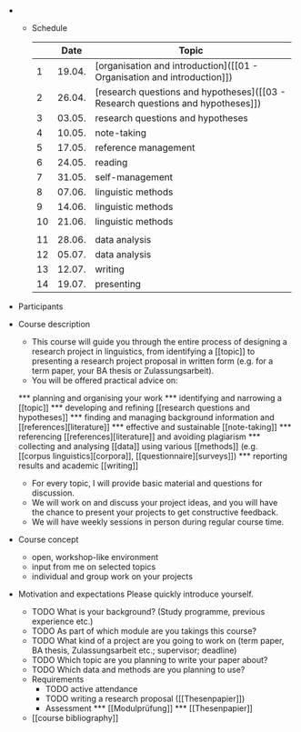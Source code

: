 - * Schedule
  
      |    | Date   | Topic                                                                           |
      |----|--------|---------------------------------------------------------------------------------|
      | 1  | 19.04. | [organisation and introduction]([[01 - Organisation and introduction]])         |
      | 2  | 26.04. | [research questions and hypotheses]([[03 - Research questions and hypotheses]]) |
      | 3  | 03.05. | research questions and hypotheses                                               |
      | 4  | 10.05. | note-taking                                                                     |
      | 5  | 17.05. | reference management                                                            |
      | 6  | 24.05. | reading                                                                         |
      | 7  | 31.05. | self-management                                                                 |
      | 8  | 07.06. | linguistic methods                                                              |
      | 9  | 14.06. | linguistic methods                                                              |
      | 10 | 21.06. | linguistic methods                                                              |
      |    |        |                                                                                 |
      | 11 | 28.06. | data analysis                                                                   |
      | 12 | 05.07. | data analysis                                                                   |
      | 13 | 12.07. | writing                                                                         |
      | 14 | 19.07. | presenting                                                                      |
- Participants
- Course description

    - This course will guide you through the entire process of designing a research project in linguistics, from identifying a [[topic]] to presenting a research project proposal in written form (e.g. for a term paper, your BA thesis or Zulassungsarbeit).
    - You will be offered practical advice on:

  *** planning and organising your work
  *** identifying and narrowing a [[topic]]
  *** developing and refining [[research questions and hypotheses]]
  *** finding and managing background information and [[references][literature]]
  *** effective and sustainable [[note-taking]]
  *** referencing [[references][literature]] and avoiding plagiarism
  *** collecting and analysing [[data]] using various [[methods]] (e.g. [[corpus linguistics][corpora]], [[questionnaire][surveys]])
  *** reporting results and academic [[writing]]

    - For every topic, I will provide basic material and questions for discussion.
    - We will work on and discuss your project ideas, and you will have the chance to present your projects to get constructive feedback.
    - We will have weekly sessions in person during regular course time.
- Course concept
    - open, workshop-like environment
    - input from me on selected topics
    - individual and group work on your projects
- Motivation and expectations
  Please quickly introduce yourself.
    - TODO What is your background? (Study programme, previous experience etc.)
    - TODO As part of which module are you takings this course?
    - TODO What kind of a project are you going to work on (term paper,
    BA thesis, Zulassungsarbeit etc.; supervisor; deadline)
    - TODO Which topic are you planning to write your paper about?
    - TODO Which data and methods are you planning to use?
  * Requirements
    - TODO active attendance
    - TODO writing a research proposal ([[Thesenpapier]])
    - Assessment
  *** [[Modulprüfung]]
  *** [[Thesenpapier]]
  * [[course bibliography]]

